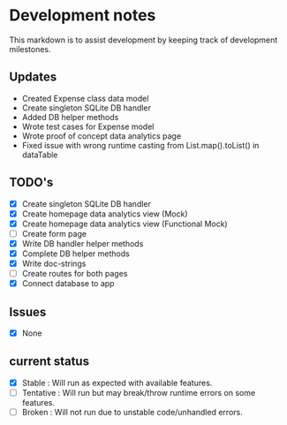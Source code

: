 # Development notes

This markdown is to assist development by keeping track of development
milestones.

## Updates
- Created Expense class data model
- Create singleton SQLite DB handler
- Added DB helper methods
- Wrote test cases for Expense model
- Wrote proof of concept data analytics page
- Fixed issue with wrong runtime casting from List.map()<Type>.toList() in dataTable

## TODO's
- [x] Create singleton SQLite DB handler
- [x] Create homepage data analytics view (Mock)
- [x] Create homepage data analytics view (Functional Mock)
- [ ] Create form page
- [x] Write DB handler helper methods
- [x] Complete DB helper methods
- [x] Write doc-strings 
- [ ] Create routes for both pages
- [x] Connect database to app

## Issues
- [x] None

## current status

- [x] Stable
        : Will run as expected with available features.
- [ ] Tentative
        : Will run but may break/throw runtime errors on some features.
- [ ] Broken
        : Will not run due to unstable code/unhandled errors.